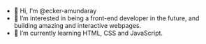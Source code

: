 - 👋 Hi, I’m @ecker-amundaray
- 👀 I’m interested in being a front-end developer in the future, and building amazing and interactive webpages.
- 🌱 I’m currently learning HTML, CSS and JavaScript.


<!---
ecker-amundaray/ecker-amundaray is a ✨ special ✨ repository because its `README.md` (this file) appears on your GitHub profile.
You can click the Preview link to take a look at your changes.
--->
